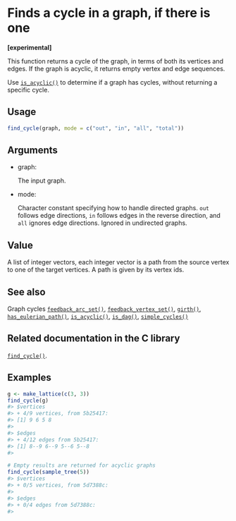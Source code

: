 # Finds a cycle in a graph, if there is one

**\[experimental\]**

This function returns a cycle of the graph, in terms of both its
vertices and edges. If the graph is acyclic, it returns empty vertex and
edge sequences.

Use [`is_acyclic()`](https://r.igraph.org/reference/is_acyclic.md) to
determine if a graph has cycles, without returning a specific cycle.

## Usage

``` r
find_cycle(graph, mode = c("out", "in", "all", "total"))
```

## Arguments

- graph:

  The input graph.

- mode:

  Character constant specifying how to handle directed graphs. `out`
  follows edge directions, `in` follows edges in the reverse direction,
  and `all` ignores edge directions. Ignored in undirected graphs.

## Value

A list of integer vectors, each integer vector is a path from the source
vertex to one of the target vertices. A path is given by its vertex ids.

## See also

Graph cycles
[`feedback_arc_set()`](https://r.igraph.org/reference/feedback_arc_set.md),
[`feedback_vertex_set()`](https://r.igraph.org/reference/feedback_vertex_set.md),
[`girth()`](https://r.igraph.org/reference/girth.md),
[`has_eulerian_path()`](https://r.igraph.org/reference/has_eulerian_path.md),
[`is_acyclic()`](https://r.igraph.org/reference/is_acyclic.md),
[`is_dag()`](https://r.igraph.org/reference/is_dag.md),
[`simple_cycles()`](https://r.igraph.org/reference/simple_cycles.md)

## Related documentation in the C library

[`find_cycle()`](https://igraph.org/c/html/latest/igraph-Cycles.html#igraph_find_cycle).

## Examples

``` r
g <- make_lattice(c(3, 3))
find_cycle(g)
#> $vertices
#> + 4/9 vertices, from 5b25417:
#> [1] 9 6 5 8
#> 
#> $edges
#> + 4/12 edges from 5b25417:
#> [1] 8--9 6--9 5--6 5--8
#> 

# Empty results are returned for acyclic graphs
find_cycle(sample_tree(5))
#> $vertices
#> + 0/5 vertices, from 5d7388c:
#> 
#> $edges
#> + 0/4 edges from 5d7388c:
#> 
```
